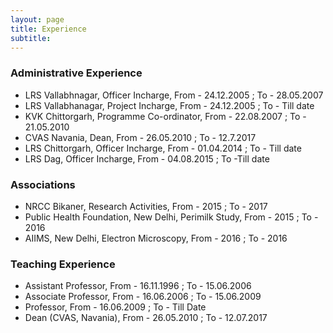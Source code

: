 ```yaml
---
layout: page
title: Experience
subtitle: 
---
```


### Administrative Experience
- LRS Vallabhnagar, Officer Incharge, From - 24.12.2005 ; To - 28.05.2007
- LRS Vallabhanagar, Project Incharge, From - 24.12.2005 ; To - Till date
- KVK Chittorgarh, Programme Co-ordinator, From - 22.08.2007 ; To - 21.05.2010
- CVAS Navania, Dean, From - 26.05.2010 ; To - 12.7.2017
- LRS Chittorgarh, Officer Incharge, From - 01.04.2014 ; To - Till date
- LRS Dag, Officer Incharge, From - 04.08.2015 ; To -Till date


### Associations

- NRCC Bikaner, Research Activities, From - 2015 ; To - 2017
- Public Health Foundation, New Delhi, Perimilk Study, From - 2015 ; To - 2016
- AIIMS, New Delhi, Electron Microscopy, From - 2016 ; To - 2016

### Teaching Experience

- Assistant Professor, From - 16.11.1996 ; To - 15.06.2006
- Associate Professor, From - 16.06.2006 ; To - 15.06.2009
- Professor, From - 16.06.2009 ; To - Till Date
- Dean (CVAS, Navania), From - 26.05.2010 ; To - 12.07.2017
